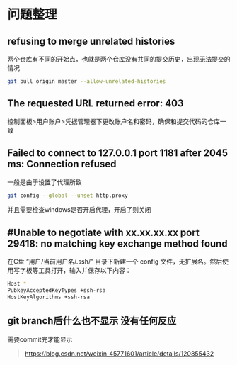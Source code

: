 # 问题整理

## refusing to merge unrelated histories

两个仓库有不同的开始点，也就是两个仓库没有共同的提交历史，出现无法提交的情况

```bash
git pull origin master --allow-unrelated-histories
```

## The requested URL returned error: 403

控制面板>用户账户>凭据管理器下更改账户名和密码，确保和提交代码的仓库一致

## Failed to connect to 127.0.0.1 port 1181 after 2045 ms: Connection refused

一般是由于设置了代理所致

```bash
git config --global --unset http.proxy
```

并且需要检查windows是否开启代理，开启了则关闭

## #Unable to negotiate with xx.xx.xx.xx port 29418: no matching key exchange method found

在C盘 “用户/当前用户名/.ssh/” 目录下新建一个 config 文件，无扩展名。然后使用写字板等工具打开，输入并保存以下内容：

```sh
Host *
PubkeyAcceptedKeyTypes +ssh-rsa
HostKeyAlgorithms +ssh-rsa
```

## git branch后什么也不显示 没有任何反应

需要commit完才能显示

> https://blog.csdn.net/weixin_45771601/article/details/120855432
